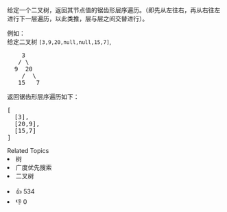 <p>给定一个二叉树，返回其节点值的锯齿形层序遍历。（即先从左往右，再从右往左进行下一层遍历，以此类推，层与层之间交替进行）。</p>

<p>例如：<br />
给定二叉树 <code>[3,9,20,null,null,15,7]</code>,</p>

<pre>
    3
   / \
  9  20
    /  \
   15   7
</pre>

<p>返回锯齿形层序遍历如下：</p>

<pre>
[
  [3],
  [20,9],
  [15,7]
]
</pre>
<div><div>Related Topics</div><div><li>树</li><li>广度优先搜索</li><li>二叉树</li></div></div><br><div><li>👍 534</li><li>👎 0</li></div>